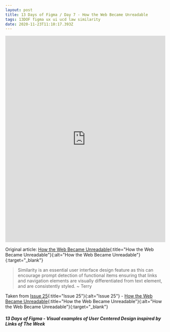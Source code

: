 ```yaml
---
layout: post
title: 13 Days of Figma / Day 7 - How the Web Became Unreadable
tags: 13DOF figma ux ui ucd law similarity
date: 2020-11-23T11:10:17.393Z
---
```

<iframe style="border: 1px solid rgba(0, 0, 0, 0.1);" width="100%" height="650" src="https://www.figma.com/embed?embed_host=share&url=https%3A%2F%2Fwww.figma.com%2Fproto%2FdHTDfkhz7DSCpFgM9EM6ow%2F13-Days-of-Figma-Day-7%3Fnode-id%3D1%253A148%26viewport%3D-628%252C-1605%252C2%26scaling%3Dmin-zoom" allowfullscreen></iframe>

Original article: [How the Web Became Unreadable](https://www.wired.com/2016/10/how-the-web-became-unreadable){:title="How the Web Became Unreadable"}{:alt="How the Web Became Unreadable"}{:target="_blank"}

> Similarity is an essential user interface design feature as this can encourage prompt detection of functional items ensuring that links and navigation elements are visually differentiated from text element, and are consistently styled. ~ Terry

Taken from [Issue 25](/issue-25-27-october-2016-design-freebies-icons/){:title="Issue 25"}{:alt="Issue 25"} - [How the Web Became Unreadable](https://www.wired.com/2016/10/how-the-web-became-unreadable){:title="How the Web Became Unreadable"}{:alt="How the Web Became Unreadable"}{:target="_blank"}


##### 13 Days of Figma - Visual examples of User Centered Design inspired by Links of The Week